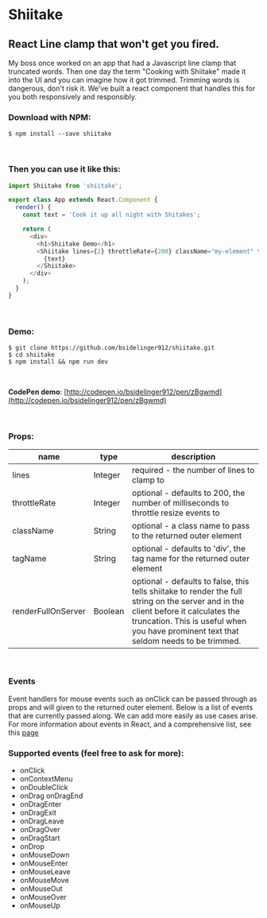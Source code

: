 # Shiitake

## React Line clamp that won't get you fired.

My boss once worked on an app that had a Javascript line clamp that truncated words.  Then one day the term "Cooking with Shiitake" made it into the UI and you can imagine how it got trimmed.  Trimming words is dangerous, don't risk it.  We've built a react component that handles this for you both responsively and responsibly.

### Download with NPM:

```
$ npm install --save shiitake
```
<br />

### Then you can use it like this:

```js
import Shiitake from 'shiitake';

export class App extends React.Component {
  render() {
    const text = 'Cook it up all night with Shitakes';

    return (
      <div>
        <h1>Shiitake Demo</h1>
        <Shiitake lines={2} throttleRate={200} className="my-element" tagName="p">
          {text}
        </Shiitake>
      </div>
    );
  }
}
```
<br />

### Demo:

```
$ git clone https://github.com/bsidelinger912/shiitake.git
$ cd shiitake
$ npm install && npm run dev
```

<br />

**CodePen demo**: [http://codepen.io/bsidelinger912/pen/zBgwmd](http://codepen.io/bsidelinger912/pen/zBgwmd)

<br />

### Props:

<table style="width: 100%;">
  <thead>
    <tr>
      <th>name</th>
      <th>type</th>
      <th>description</th>
    </tr>
  </thead>
  <tbody>
    <tr>
      <td>lines</td>
      <td>Integer</td>
      <td>required - the number of lines to clamp to</td>
    </tr>
    <tr>
      <td>throttleRate</td>
      <td>Integer</td>
      <td>optional - defaults to 200, the number of milliseconds to throttle resize events to</td>
    </tr>
    <tr>
      <td>className</td>
      <td>String<np/td>
      <td>optional - a class name to pass to the returned outer element</td>
    </tr>
    <tr>
      <td>tagName</td>
      <td>String</td>
      <td>optional - defaults to 'div', the tag name for the returned outer element</td>
    </tr>
    <tr>
      <td>renderFullOnServer</td>
      <td>Boolean</td>
      <td>optional - defaults to false, this tells shiitake to render the full string on the server and in the client before it calculates the truncation.  This is useful when you have prominent text that seldom needs to be trimmed.</td>
    </tr>
  </tbody>
</table>
<br />

### Events  
Event handlers for mouse events such as onClick can be passed through as props and will given to the returned outer element. Below is a list of events that are currently passed along.  We can add more easily as use cases arise. For more information about events in React, and a comprehensive list, see this [page](https://facebook.github.io/react/docs/events.html#supported-events)

### Supported events (feel free to ask for more):
* onClick
* onContextMenu
* onDoubleClick
* onDrag onDragEnd
* onDragEnter
* onDragExit
* onDragLeave
* onDragOver
* onDragStart
* onDrop
* onMouseDown
* onMouseEnter
* onMouseLeave
* onMouseMove
* onMouseOut
* onMouseOver
* onMouseUp
